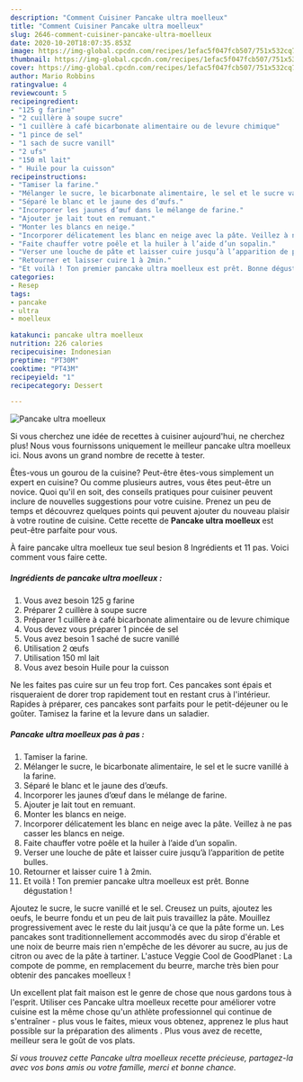 ```yaml
---
description: "Comment Cuisiner Pancake ultra moelleux"
title: "Comment Cuisiner Pancake ultra moelleux"
slug: 2646-comment-cuisiner-pancake-ultra-moelleux
date: 2020-10-20T18:07:35.853Z
image: https://img-global.cpcdn.com/recipes/1efac5f047fcb507/751x532cq70/pancake-ultra-moelleux-photo-principale-de-la-recette.jpg
thumbnail: https://img-global.cpcdn.com/recipes/1efac5f047fcb507/751x532cq70/pancake-ultra-moelleux-photo-principale-de-la-recette.jpg
cover: https://img-global.cpcdn.com/recipes/1efac5f047fcb507/751x532cq70/pancake-ultra-moelleux-photo-principale-de-la-recette.jpg
author: Mario Robbins
ratingvalue: 4
reviewcount: 5
recipeingredient:
- "125 g farine"
- "2 cuillère à soupe sucre"
- "1 cuillère à café bicarbonate alimentaire ou de levure chimique"
- "1 pince de sel"
- "1 sach de sucre vanill"
- "2 ufs"
- "150 ml lait"
- " Huile pour la cuisson"
recipeinstructions:
- "Tamiser la farine."
- "Mélanger le sucre, le bicarbonate alimentaire, le sel et le sucre vanillé à la farine."
- "Séparé le blanc et le jaune des d’œufs."
- "Incorporer les jaunes d’œuf dans le mélange de farine."
- "Ajouter je lait tout en remuant."
- "Monter les blancs en neige."
- "Incorporer délicatement les blanc en neige avec la pâte. Veillez à ne pas casser les blancs en neige."
- "Faite chauffer votre poêle et la huiler à l’aide d’un sopalin."
- "Verser une louche de pâte et laisser cuire jusqu’à l’apparition de petite bulles."
- "Retourner et laisser cuire 1 à 2min."
- "Et voilà ! Ton premier pancake ultra moelleux est prêt. Bonne dégustation !"
categories:
- Resep
tags:
- pancake
- ultra
- moelleux

katakunci: pancake ultra moelleux 
nutrition: 226 calories
recipecuisine: Indonesian
preptime: "PT30M"
cooktime: "PT43M"
recipeyield: "1"
recipecategory: Dessert

---
```



![Pancake ultra moelleux](https://img-global.cpcdn.com/recipes/1efac5f047fcb507/751x532cq70/pancake-ultra-moelleux-photo-principale-de-la-recette.jpg)

Si vous cherchez une idée de recettes à cuisiner aujourd'hui, ne cherchez plus! Nous vous fournissons uniquement le meilleur pancake ultra moelleux ici. Nous avons un grand nombre de recette à tester.

Êtes-vous un gourou de la cuisine? Peut-être êtes-vous simplement un expert en cuisine? Ou comme plusieurs autres, vous êtes peut-être un novice. Quoi qu'il en soit, des conseils pratiques pour cuisiner peuvent inclure de nouvelles suggestions pour votre cuisine. Prenez un peu de temps et découvrez quelques points qui peuvent ajouter du nouveau plaisir à votre routine de cuisine. Cette recette de <strong> Pancake ultra moelleux </strong> est peut-être parfaite pour vous.

<!--inarticleads1-->

À faire pancake ultra moelleux tue seul besion 8 Ingrédients et 11 pas. Voici comment vous faire cette.

##### Ingrédients de pancake ultra moelleux :

1. Vous avez besoin 125 g farine
1. Préparer 2 cuillère à soupe sucre
1. Préparer 1 cuillère à café bicarbonate alimentaire ou de levure chimique
1. Vous devez vous préparer 1 pincée de sel
1. Vous avez besoin 1 saché de sucre vanillé
1. Utilisation 2 œufs
1. Utilisation 150 ml lait
1. Vous avez besoin  Huile pour la cuisson


Ne les faites pas cuire sur un feu trop fort. Ces pancakes sont épais et risqueraient de dorer trop rapidement tout en restant crus à l&#39;intérieur. Rapides à préparer, ces pancakes sont parfaits pour le petit-déjeuner ou le goûter. Tamisez la farine et la levure dans un saladier. 

<!--inarticleads2-->

##### Pancake ultra moelleux pas à pas :

1. Tamiser la farine.
1. Mélanger le sucre, le bicarbonate alimentaire, le sel et le sucre vanillé à la farine.
1. Séparé le blanc et le jaune des d’œufs.
1. Incorporer les jaunes d’œuf dans le mélange de farine.
1. Ajouter je lait tout en remuant.
1. Monter les blancs en neige.
1. Incorporer délicatement les blanc en neige avec la pâte. Veillez à ne pas casser les blancs en neige.
1. Faite chauffer votre poêle et la huiler à l’aide d’un sopalin.
1. Verser une louche de pâte et laisser cuire jusqu’à l’apparition de petite bulles.
1. Retourner et laisser cuire 1 à 2min.
1. Et voilà ! Ton premier pancake ultra moelleux est prêt. Bonne dégustation !


Ajoutez le sucre, le sucre vanillé et le sel. Creusez un puits, ajoutez les oeufs, le beurre fondu et un peu de lait puis travaillez la pâte. Mouillez progressivement avec le reste du lait jusqu&#39;à ce que la pâte forme un. Les pancakes sont traditionnellement accommodés avec du sirop d&#39;érable et une noix de beurre mais rien n&#39;empêche de les dévorer au sucre, au jus de citron ou avec de la pâte à tartiner. L&#39;astuce Veggie Cool de GoodPlanet : La compote de pomme, en remplacement du beurre, marche très bien pour obtenir des pancakes moelleux ! 

<!--inarticleads1-->

<p>
Un excellent plat fait maison est le genre de chose que nous gardons tous à l'esprit. Utiliser ces Pancake ultra moelleux recette pour améliorer votre cuisine est la même chose qu'un athlète professionnel qui continue de s'entraîner - plus vous le faites, mieux vous obtenez, apprenez le plus haut possible sur la préparation des aliments . Plus vous avez de recette, meilleur sera le goût de vos plats.
</p>

<p>
<i>Si vous trouvez cette Pancake ultra moelleux recette précieuse, partagez-la avec vos bons amis ou votre famille, merci et bonne chance.</i>
</p>
